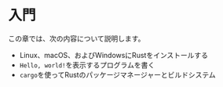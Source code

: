 # 入門

この章では、次の内容について説明します。

* Linux、macOS、およびWindowsにRustをインストールする
* `Hello, world!`を表示するプログラムを書く
* `cargo`を使ってRustのパッケージマネージャーとビルドシステム